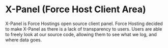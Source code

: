 # X-Panel (Force Host Client Area)
X-Panel is Force Hostings open source client panel. Force Hosting decided to make X-Panel as there is a lack of transparency to users. Users are able to freely look at our source code, allowing them to see what we log, and where data goes. 